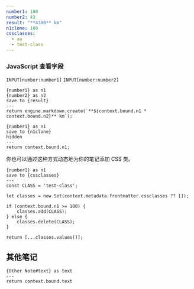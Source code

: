 ```yaml
---
number1: 100
number2: 43
result: "**4300** km"
n1clone: 100
cssclasses:
  - aa
  - test-class
---
```


### JavaScript 查看字段

`INPUT[number:number1]`
`INPUT[number:number2]`

```meta-bind-js-view
{number1} as n1
{number2} as n2
save to {result}
---
return engine.markdown.create(`**${context.bound.n1 * context.bound.n2}** km`);
```

```meta-bind-js-view
{number1} as n1
save to {n1clone}
hidden
---
return context.bound.n1;
```

你也可以通过这种方式动态地为你的笔记添加 CSS 类。

```meta-bind-js-view
{number1} as n1
save to {cssclasses}
---
const CLASS = 'test-class';

let classes = new Set(context.metadata.frontmatter.cssclasses ?? []);

if (context.bound.n1 >= 100) {
    classes.add(CLASS);
} else {
    classes.delete(CLASS);
}

return [...classes.values()];
```

## 其他笔记

```meta-bind-js-view
{Other Note#text} as text
---
return context.bound.text
```
